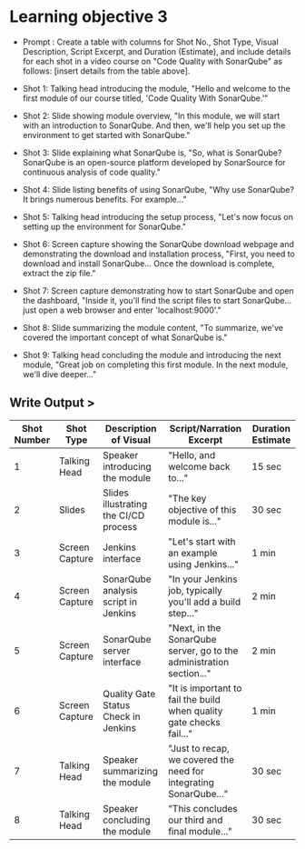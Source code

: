 # Learning objective 3

- Prompt : Create a table with columns for Shot No., Shot Type, Visual Description, Script Excerpt, and Duration (Estimate), and include details for each shot in a video course on "Code Quality with SonarQube" as follows: [insert details from the table above].

- Shot 1: Talking head introducing the module, "Hello and welcome to the first module of our course titled, 'Code Quality With SonarQube.'"
- Shot 2: Slide showing module overview, "In this module, we will start with an introduction to SonarQube. And then, we'll help you set up the environment to get started with SonarQube."
- Shot 3: Slide explaining what SonarQube is, "So, what is SonarQube? SonarQube is an open-source platform developed by SonarSource for continuous analysis of code quality."
- Shot 4: Slide listing benefits of using SonarQube, "Why use SonarQube? It brings numerous benefits. For example..."
- Shot 5: Talking head introducing the setup process, "Let's now focus on setting up the environment for SonarQube."
- Shot 6: Screen capture showing the SonarQube download webpage and demonstrating the download and installation process, "First, you need to download and install SonarQube... Once the download is complete, extract the zip file."
- Shot 7: Screen capture demonstrating how to start SonarQube and open the dashboard, "Inside it, you'll find the script files to start SonarQube... just open a web browser and enter 'localhost:9000'."
- Shot 8: Slide summarizing the module content, "To summarize, we've covered the important concept of what SonarQube is."
- Shot 9: Talking head concluding the module and introducing the next module, "Great job on completing this first module. In the next module, we'll dive deeper..."

## Write Output >

| Shot Number | Shot Type     | Description of Visual       | Script/Narration Excerpt                                               | Duration Estimate |
|-------------|---------------|-----------------------------|----------------------------------------------------------------------|------------------|
| 1           | Talking Head  | Speaker introducing the module | "Hello, and welcome back to..."                                       | 15 sec           |
| 2           | Slides        | Slides illustrating the CI/CD process    | "The key objective of this module is..."                                   | 30 sec           |
| 3           | Screen Capture| Jenkins interface| "Let's start with an example using Jenkins..."                         | 1 min            |
| 4           | Screen Capture| SonarQube analysis script in Jenkins | "In your Jenkins job, typically you'll add a build step..."            | 2 min            |
| 5           | Screen Capture| SonarQube server interface | "Next, in the SonarQube server, go to the administration section..."  | 2 min            |
| 6           | Screen Capture| Quality Gate Status Check in Jenkins | "It is important to fail the build when quality gate checks fail..." | 1 min            |
| 7           | Talking Head  | Speaker summarizing the module | "Just to recap, we covered the need for integrating SonarQube..."     | 30 sec           |
| 8           | Talking Head  | Speaker concluding the module | "This concludes our third and final module..."                       | 30 sec           |
